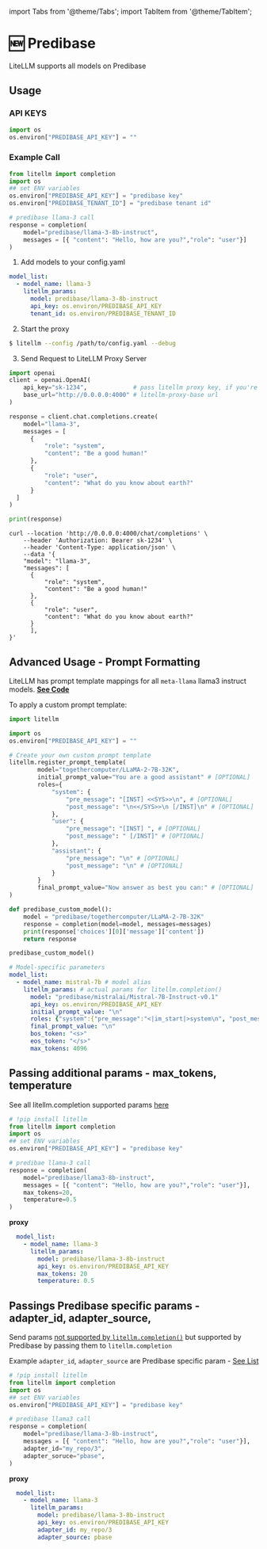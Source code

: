 import Tabs from '@theme/Tabs';
import TabItem from '@theme/TabItem';

# 🆕 Predibase

LiteLLM supports all models on Predibase


## Usage

<Tabs>
<TabItem value="sdk" label="SDK">

### API KEYS
```python
import os 
os.environ["PREDIBASE_API_KEY"] = ""
```

### Example Call

```python
from litellm import completion
import os
## set ENV variables
os.environ["PREDIBASE_API_KEY"] = "predibase key"
os.environ["PREDIBASE_TENANT_ID"] = "predibase tenant id"

# predibase llama-3 call
response = completion(
    model="predibase/llama-3-8b-instruct", 
    messages = [{ "content": "Hello, how are you?","role": "user"}]
)
```

</TabItem>
<TabItem value="proxy" label="PROXY">

1. Add models to your config.yaml

  ```yaml
  model_list:
    - model_name: llama-3
      litellm_params:
        model: predibase/llama-3-8b-instruct
        api_key: os.environ/PREDIBASE_API_KEY
        tenant_id: os.environ/PREDIBASE_TENANT_ID
  ```



2. Start the proxy 

  ```bash
  $ litellm --config /path/to/config.yaml --debug
  ```

3. Send Request to LiteLLM Proxy Server

  <Tabs>

  <TabItem value="openai" label="OpenAI Python v1.0.0+">

  ```python
  import openai
  client = openai.OpenAI(
      api_key="sk-1234",             # pass litellm proxy key, if you're using virtual keys
      base_url="http://0.0.0.0:4000" # litellm-proxy-base url
  )

  response = client.chat.completions.create(
      model="llama-3",
      messages = [
        {
            "role": "system",
            "content": "Be a good human!"
        },
        {
            "role": "user",
            "content": "What do you know about earth?"
        }
    ]
  )

  print(response)
  ```

  </TabItem>

  <TabItem value="curl" label="curl">

  ```shell
  curl --location 'http://0.0.0.0:4000/chat/completions' \
      --header 'Authorization: Bearer sk-1234' \
      --header 'Content-Type: application/json' \
      --data '{
      "model": "llama-3",
      "messages": [
        {
            "role": "system",
            "content": "Be a good human!"
        },
        {
            "role": "user",
            "content": "What do you know about earth?"
        }
        ],
  }'
  ```
  </TabItem>

  </Tabs>


</TabItem>

</Tabs>

## Advanced Usage - Prompt Formatting 

LiteLLM has prompt template mappings for all `meta-llama` llama3 instruct models. [**See Code**](https://github.com/BerriAI/litellm/blob/4f46b4c3975cd0f72b8c5acb2cb429d23580c18a/litellm/llms/prompt_templates/factory.py#L1360)

To apply a custom prompt template: 

<Tabs>
<TabItem value="sdk" label="SDK">

```python 
import litellm

import os 
os.environ["PREDIBASE_API_KEY"] = ""

# Create your own custom prompt template 
litellm.register_prompt_template(
	    model="togethercomputer/LLaMA-2-7B-32K",
        initial_prompt_value="You are a good assistant" # [OPTIONAL]
	    roles={
            "system": {
                "pre_message": "[INST] <<SYS>>\n", # [OPTIONAL]
                "post_message": "\n<</SYS>>\n [/INST]\n" # [OPTIONAL]
            },
            "user": { 
                "pre_message": "[INST] ", # [OPTIONAL]
                "post_message": " [/INST]" # [OPTIONAL]
            }, 
            "assistant": {
                "pre_message": "\n" # [OPTIONAL]
                "post_message": "\n" # [OPTIONAL]
            }
        }
        final_prompt_value="Now answer as best you can:" # [OPTIONAL]
)

def predibase_custom_model():
    model = "predibase/togethercomputer/LLaMA-2-7B-32K"
    response = completion(model=model, messages=messages)
    print(response['choices'][0]['message']['content'])
    return response

predibase_custom_model()
```
</TabItem>
<TabItem value="proxy" label="PROXY">

```yaml
# Model-specific parameters
model_list:
  - model_name: mistral-7b # model alias
    litellm_params: # actual params for litellm.completion()
      model: "predibase/mistralai/Mistral-7B-Instruct-v0.1" 
      api_key: os.environ/PREDIBASE_API_KEY
      initial_prompt_value: "\n"
      roles: {"system":{"pre_message":"<|im_start|>system\n", "post_message":"<|im_end|>"}, "assistant":{"pre_message":"<|im_start|>assistant\n","post_message":"<|im_end|>"}, "user":{"pre_message":"<|im_start|>user\n","post_message":"<|im_end|>"}}
      final_prompt_value: "\n"
      bos_token: "<s>"
      eos_token: "</s>"
      max_tokens: 4096
```

</TabItem>

</Tabs>

## Passing additional params - max_tokens, temperature 
See all litellm.completion supported params [here](https://docs.litellm.ai/docs/completion/input)

```python
# !pip install litellm
from litellm import completion
import os
## set ENV variables
os.environ["PREDIBASE_API_KEY"] = "predibase key"

# predibae llama-3 call
response = completion(
    model="predibase/llama3-8b-instruct", 
    messages = [{ "content": "Hello, how are you?","role": "user"}],
    max_tokens=20,
    temperature=0.5
)
```

**proxy**

```yaml
  model_list:
    - model_name: llama-3
      litellm_params:
        model: predibase/llama-3-8b-instruct
        api_key: os.environ/PREDIBASE_API_KEY
        max_tokens: 20
        temperature: 0.5
```

## Passings Predibase specific params - adapter_id, adapter_source, 
Send params [not supported by `litellm.completion()`](https://docs.litellm.ai/docs/completion/input) but supported by Predibase by passing them to `litellm.completion`

Example `adapter_id`, `adapter_source` are Predibase specific param - [See List](https://github.com/BerriAI/litellm/blob/8a35354dd6dbf4c2fcefcd6e877b980fcbd68c58/litellm/llms/predibase.py#L54)

```python
# !pip install litellm
from litellm import completion
import os
## set ENV variables
os.environ["PREDIBASE_API_KEY"] = "predibase key"

# predibase llama3 call
response = completion(
    model="predibase/llama-3-8b-instruct", 
    messages = [{ "content": "Hello, how are you?","role": "user"}],
    adapter_id="my_repo/3",
    adapter_soruce="pbase",
)
```

**proxy**

```yaml
  model_list:
    - model_name: llama-3
      litellm_params:
        model: predibase/llama-3-8b-instruct
        api_key: os.environ/PREDIBASE_API_KEY
        adapter_id: my_repo/3
        adapter_source: pbase
```
